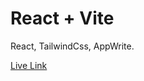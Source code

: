 # React + Vite

React, TailwindCss, AppWrite.

[Live Link](https://maroon-coyote-770037.hostingersite.com/)
